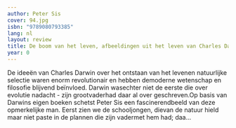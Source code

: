```yaml
---
author: Peter Sis
cover: 94.jpg
isbn: "9789080793385"
lang: nl
layout: review
title: De boom van het leven, afbeeldingen uit het leven van Charles Darwin
year: 0
---
```


De ideeën van Charles Darwin over het ontstaan van het levenen natuurlijke selectie waren enorm revolutionair en hebben demoderne wetenschap en filosofie blijvend beïnvloed. Darwin wasechter niet de eerste die over evolutie nadacht - zijn grootvaderhad daar al over geschreven.Op basis van Darwins eigen boeken schetst Peter Sis een fascinerendbeeld van deze opmerkelijke man. Eerst zien we de schooljongen, dievan de natuur hield maar niet paste in de plannen die zijn vadermet hem had; daa...
